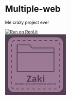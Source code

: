 # Multiple-web
Me crazy project ever

[![Run on Repl.it](https://repl.it/badge/github/muhammadzaki693/Multiple-web)](https://repl.it/github/muhammadzaki693/Multiple-web)<br>
[![click me](logo.png)](https://multiple-web.muhammadzakirha.repl.co)
